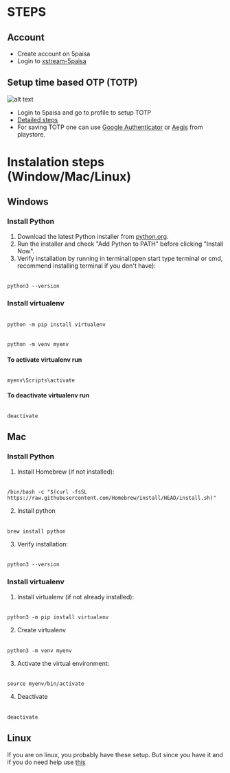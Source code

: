 # STEPS

## Account
- Create account on 5paisa
- Login to [xstream-5paisa](https://xstream.5paisa.com/)

## Setup time based OTP (TOTP)
![alt text](main/trading/zeroToHero/5paisa/Chapter1/assets/image.png)
- Login to 5paisa and go to profile to setup TOTP
- [Detailed steps](https://forum.5paisa.com/portal/en/community/topic/introducing-a-time-based-one-time-password-totp-for-quick-logins)
- For saving TOTP one can use [Google Authenticator](https://play.google.com/store/apps/details?id=com.google.android.apps.authenticator2&hl=en_IN&pli=1) or [Aegis](https://play.google.com/store/apps/details?id=com.beemdevelopment.aegis&hl=en_IN) from playstore.

# Instalation steps (Window/Mac/Linux)
## Windows
### Install Python
1. Download the latest Python installer from [python.org](https://www.python.org/downloads/).
2. Run the installer and check "Add Python to PATH" before clicking "Install Now".
3. Verify installation by running in terminal(open start type terminal or cmd, recommend installing terminal if you don't have):

######  
    python3 --version

### Install virtualenv

######
    python -m pip install virtualenv

######
    python -m venv myenv

#### To activate virtualenv run
######
    myenv\Scripts\activate

#### To deactivate virtualenv run
######
    deactivate

## Mac
### Install Python
1. Install Homebrew (if not installed):
######
    /bin/bash -c "$(curl -fsSL https://raw.githubusercontent.com/Homebrew/install/HEAD/install.sh)"
2. Install python
######
    brew install python
3. Verify installation:
######
    python3 --version
### Install virtualenv
1. Install virtualenv (if not already installed):
######
    python3 -m pip install virtualenv
2. Create virtualenv
######
    python3 -m venv myenv
3. Activate the virtual environment:
######
    source myenv/bin/activate
4. Deactivate
######
    deactivate

## Linux
If you are on linux, you probably have these setup. 
But since you have it and if you do need help
use [this](https://gist.github.com/ryumada/c22133988fd1c22a66e4ed1b23eca233)




